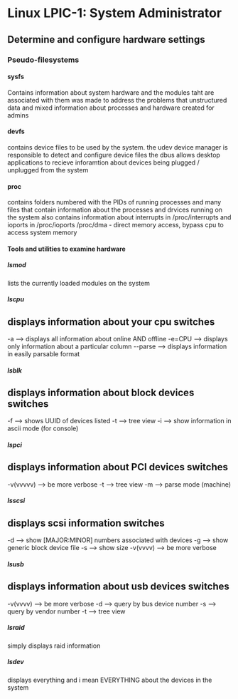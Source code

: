 # Linux LPIC-1: System Administrator

## Determine and configure hardware settings

### Pseudo-filesystems

#### sysfs
Contains information about system hardware and the modules taht are associated with them
was made to address the problems that unstructured data and mixed 
information about processes and hardware created for admins

#### devfs
contains device files to be used by the system.
the udev device manager is responsible to detect and configure device files
the dbus allows desktop applications to recieve inforamtion about devices being plugged / unplugged from the system


#### proc
contains folders numbered with the PIDs
of running processes
and many files that contain information about the processes and drvices running on the system
also contains information about interrupts in /proc/interrupts and ioports in /proc/ioports
/proc/dma - direct memory access, bypass cpu to access system memory

#### Tools and utilities to examine hardware

##### lsmod 
lists the currently loaded modules on the system

##### lscpu
displays information about your cpu
switches
--------
-a --> displays all information about online AND offline
-e=CPU --> displays only information about a particular column
--parse --> displays information in easily parsable format

##### lsblk
displays information about block devices
switches
--------
-f --> shows UUID of devices listed
-t --> tree view
-i --> show information in ascii mode (for console)

##### lspci
displays information about PCI devices
switches
--------
-v(vvvvv) --> be more verbose
-t --> tree view
-m --> parse mode (machine)

##### lsscsi
displays scsi information
switches
--------
-d --> show [MAJOR:MINOR] numbers associated with devices
-g --> show generic block device file
-s --> show size
-v(vvvv) --> be more verbose

##### lsusb
displays information about usb devices
switches
--------
-v(vvvv) --> be more verbose
-d --> query by bus device number
-s --> query by vendor number
-t --> tree view

##### lsraid
simply displays raid information

##### lsdev
displays everything and i mean EVERYTHING
about the devices in the system

